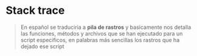 # Stack trace
> En español se traduciria a **pila de rastros** y basicamente nos detalla las funciones, métodos y archivos que se han ejecutado para un script especificos, 
en palabras más sencillas los rastros que ha dejado ese script
